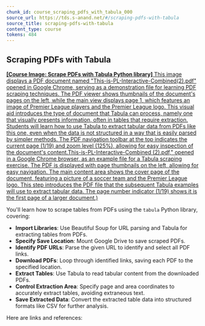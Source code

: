 ```yaml
---
chunk_id: course_scraping_pdfs_with_tabula_000
source_url: https://tds.s-anand.net/#/scraping-pdfs-with-tabula
source_title: scraping-pdfs-with-tabula
content_type: course
tokens: 484
---
```


## Scraping PDFs with Tabula

[**[Course Image: Scrape PDFs with Tabula Python library]** This image displays a PDF document named "This-is-PL-Interactive-Combined(2).pdf" opened in Google Chrome, serving as a demonstration file for learning PDF scraping techniques. The PDF viewer shows thumbnails of the document's pages on the left, while the main view displays page 1, which features an image of Premier League players and the Premier League logo. This visual aid introduces the type of document that Tabula can process, namely one that visually presents information, often in tables that require extraction. Students will learn how to use Tabula to extract tabular data from PDFs like this one, even when the data is not structured in a way that is easily parsed by simpler methods. The PDF navigation toolbar at the top indicates the current page (1/19) and zoom level (125%), allowing for easy inspection of the document's content.This-is-PL-Interactive-Combined (2).pdf," opened in a Google Chrome browser, as an example file for a Tabula scraping exercise. The PDF is displayed with page thumbnails on the left, allowing for easy navigation. The main content area shows the cover page of the document, featuring a picture of a soccer team and the Premier League logo. This step introduces the PDF file that the subsequent Tabula examples will use to extract tabular data. The page number indicator (1/19) shows it is the first page of a larger document.)](https://youtu.be/yDoKlKyxClQ)

You'll learn how to scrape tables from PDFs using the `tabula` Python library, covering:

- **Import Libraries**: Use Beautiful Soup for URL parsing and Tabula for extracting tables from PDFs.
- **Specify Save Location**: Mount Google Drive to save scraped PDFs.
- **Identify PDF URLs**: Parse the given URL to identify and select all PDF links.
- **Download PDFs**: Loop through identified links, saving each PDF to the specified location.
- **Extract Tables**: Use Tabula to read tabular content from the downloaded PDFs.
- **Control Extraction Area**: Specify page and area coordinates to accurately extract tables, avoiding extraneous text.
- **Save Extracted Data**: Convert the extracted table data into structured formats like CSV for further analysis.

Here are links and references:
